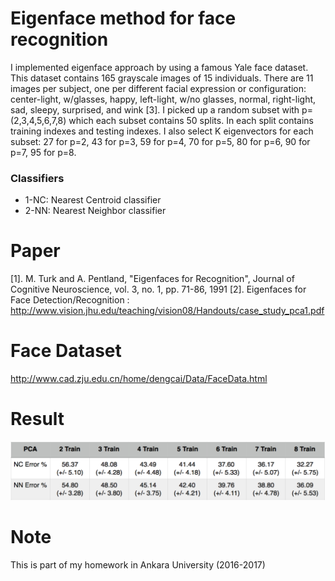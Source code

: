 # Eigenface method for face recognition
I implemented eigenface approach by using a famous Yale face dataset. This dataset contains 165 grayscale images of 15 individuals. There are 11 images per subject, one per different facial expression or configuration: center-light, w/glasses, happy, left-light, w/no glasses, normal, right-light, sad, sleepy, surprised, and wink [3]. I picked up a random subset with p=(2,3,4,5,6,7,8) which each subset contains 50 splits. In each split contains training indexes and testing indexes. I also select K eigenvectors for each subset: 27 for p=2, 43 for p=3, 59 for p=4, 70 for p=5, 80 for p=6, 90 for p=7, 95 for p=8.
### Classifiers
* 1-NC: Nearest Centroid classifier
* 2-NN: Nearest Neighbor classifier

# Paper
[1]. M. Turk and A. Pentland, "Eigenfaces for Recognition", Journal of Cognitive Neuroscience, vol. 3, no. 1, pp. 71-86, 1991
[2]. Eigenfaces for Face Detection/Recognition : http://www.vision.jhu.edu/teaching/vision08/Handouts/case_study_pca1.pdf

# Face Dataset
http://www.cad.zju.edu.cn/home/dengcai/Data/FaceData.html

# Result
<img src="result.png" />

# Note
This is part of my homework in Ankara University (2016-2017)
